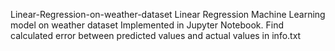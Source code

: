 Linear-Regression-on-weather-dataset
Linear Regression Machine Learning model on weather dataset
Implemented in Jupyter Notebook.
Find calculated error between predicted values and actual values in info.txt
